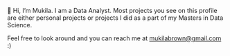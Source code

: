 👋 Hi, I’m Mukila. I am a Data Analyst.
Most projects you see on this profile are either personal projects or projects I did as a part of my Masters in Data Science. 

Feel free to look around and you can reach me at mukilabrown@gmail.com :)
